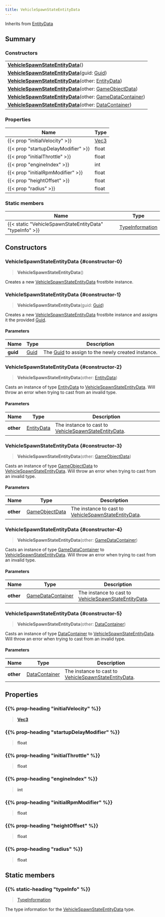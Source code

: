 ```yaml
---
title: VehicleSpawnStateEntityData
---
```


Inherits from 
[EntityData](/vext/ref/fb/entitydata)

## Summary
### Constructors
| |
| ----------- |
| **[VehicleSpawnStateEntityData](#constructor-0)**() |
| **[VehicleSpawnStateEntityData](#constructor-1)**(guid: [Guid](/vext/ref/shared/class/guid)) |
| **[VehicleSpawnStateEntityData](#constructor-2)**(other: [EntityData](/vext/ref/fb/entitydata)) |
| **[VehicleSpawnStateEntityData](#constructor-3)**(other: [GameObjectData](/vext/ref/fb/gameobjectdata)) |
| **[VehicleSpawnStateEntityData](#constructor-4)**(other: [GameDataContainer](/vext/ref/fb/gamedatacontainer)) |
| **[VehicleSpawnStateEntityData](#constructor-5)**(other: [DataContainer](/vext/ref/shared/class/datacontainer)) |

### Properties
| Name | Type |
| ---- | ---- |
| {{< prop "initialVelocity" >}} | [Vec3](/vext/ref/shared/class/vec3) |
| {{< prop "startupDelayModifier" >}} | float |
| {{< prop "initialThrottle" >}} | float |
| {{< prop "engineIndex" >}} | int |
| {{< prop "initialRpmModifier" >}} | float |
| {{< prop "heightOffset" >}} | float |
| {{< prop "radius" >}} | float |

### Static members
| Name | Type |
| ---- | ---- |
| {{< static "VehicleSpawnStateEntityData" "typeInfo" >}} | [TypeInformation](/vext/ref/shared/class/typeinformation) |

## Constructors
### VehicleSpawnStateEntityData {#constructor-0}
> **VehicleSpawnStateEntityData**()

Creates a new [VehicleSpawnStateEntityData](/vext/ref/fb/vehiclespawnstateentitydata) frostbite instance.

### VehicleSpawnStateEntityData {#constructor-1}
> **VehicleSpawnStateEntityData**(guid: [Guid](/vext/ref/shared/class/guid))

Creates a new [VehicleSpawnStateEntityData](/vext/ref/fb/vehiclespawnstateentitydata) frostbite instance and assigns it the provided [Guid](/vext/ref/shared/class/guid).

#### Parameters
| Name | Type | Description |
| ---- | ---- | ----------- |
| **guid** | [Guid](/vext/ref/shared/class/guid) | The [Guid](/vext/ref/shared/class/guid) to assign to the newly created instance. |

### VehicleSpawnStateEntityData {#constructor-2}
> **VehicleSpawnStateEntityData**(other: [EntityData](/vext/ref/fb/entitydata))

Casts an instance of type [EntityData](/vext/ref/fb/entitydata) to [VehicleSpawnStateEntityData](/vext/ref/fb/vehiclespawnstateentitydata). Will throw an error when trying to cast from an invalid type.

#### Parameters
| Name | Type | Description |
| ---- | ---- | ----------- |
| **other** | [EntityData](/vext/ref/fb/entitydata) | The instance to cast to [VehicleSpawnStateEntityData](/vext/ref/fb/vehiclespawnstateentitydata). |

### VehicleSpawnStateEntityData {#constructor-3}
> **VehicleSpawnStateEntityData**(other: [GameObjectData](/vext/ref/fb/gameobjectdata))

Casts an instance of type [GameObjectData](/vext/ref/fb/gameobjectdata) to [VehicleSpawnStateEntityData](/vext/ref/fb/vehiclespawnstateentitydata). Will throw an error when trying to cast from an invalid type.

#### Parameters
| Name | Type | Description |
| ---- | ---- | ----------- |
| **other** | [GameObjectData](/vext/ref/fb/gameobjectdata) | The instance to cast to [VehicleSpawnStateEntityData](/vext/ref/fb/vehiclespawnstateentitydata). |

### VehicleSpawnStateEntityData {#constructor-4}
> **VehicleSpawnStateEntityData**(other: [GameDataContainer](/vext/ref/fb/gamedatacontainer))

Casts an instance of type [GameDataContainer](/vext/ref/fb/gamedatacontainer) to [VehicleSpawnStateEntityData](/vext/ref/fb/vehiclespawnstateentitydata). Will throw an error when trying to cast from an invalid type.

#### Parameters
| Name | Type | Description |
| ---- | ---- | ----------- |
| **other** | [GameDataContainer](/vext/ref/fb/gamedatacontainer) | The instance to cast to [VehicleSpawnStateEntityData](/vext/ref/fb/vehiclespawnstateentitydata). |

### VehicleSpawnStateEntityData {#constructor-5}
> **VehicleSpawnStateEntityData**(other: [DataContainer](/vext/ref/shared/class/datacontainer))

Casts an instance of type [DataContainer](/vext/ref/shared/class/datacontainer) to [VehicleSpawnStateEntityData](/vext/ref/fb/vehiclespawnstateentitydata). Will throw an error when trying to cast from an invalid type.

#### Parameters
| Name | Type | Description |
| ---- | ---- | ----------- |
| **other** | [DataContainer](/vext/ref/shared/class/datacontainer) | The instance to cast to [VehicleSpawnStateEntityData](/vext/ref/fb/vehiclespawnstateentitydata). |

## Properties
### {{% prop-heading "initialVelocity" %}}
> **[Vec3](/vext/ref/shared/class/vec3)**

### {{% prop-heading "startupDelayModifier" %}}
> **float**

### {{% prop-heading "initialThrottle" %}}
> **float**

### {{% prop-heading "engineIndex" %}}
> **int**

### {{% prop-heading "initialRpmModifier" %}}
> **float**

### {{% prop-heading "heightOffset" %}}
> **float**

### {{% prop-heading "radius" %}}
> **float**

## Static members
### {{% static-heading "typeInfo" %}}
> [TypeInformation](/vext/ref/shared/class/typeinformation)

The type information for the [VehicleSpawnStateEntityData](/vext/ref/fb/vehiclespawnstateentitydata) type.

